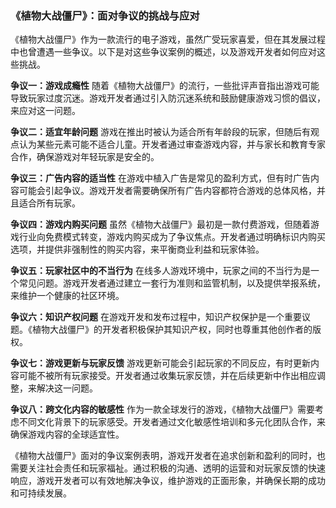 ### 《植物大战僵尸》：面对争议的挑战与应对

《植物大战僵尸》作为一款流行的电子游戏，虽然广受玩家喜爱，但在其发展过程中也曾遭遇一些争议。以下是对这些争议案例的概述，以及游戏开发者如何应对这些挑战。

**争议一：游戏成瘾性**
随着《植物大战僵尸》的流行，一些批评声音指出游戏可能导致玩家过度沉迷。游戏开发者通过引入防沉迷系统和鼓励健康游戏习惯的倡议，来应对这一问题。

**争议二：适宜年龄问题**
游戏在推出时被认为适合所有年龄段的玩家，但随后有观点认为某些元素可能不适合儿童。开发者通过审查游戏内容，并与家长和教育专家合作，确保游戏对年轻玩家是安全的。

**争议三：广告内容的适当性**
在游戏中植入广告是常见的盈利方式，但有时广告内容可能会引起争议。游戏开发者需要确保所有广告内容都符合游戏的总体风格，并且适合所有玩家。

**争议四：游戏内购买问题**
虽然《植物大战僵尸》最初是一款付费游戏，但随着游戏行业向免费模式转变，游戏内购买成为了争议焦点。开发者通过明确标识内购买选项，并提供非强制性的购买内容，来平衡商业利益和玩家体验。

**争议五：玩家社区中的不当行为**
在线多人游戏环境中，玩家之间的不当行为是一个常见问题。游戏开发者通过建立一套行为准则和监管机制，以及提供举报系统，来维护一个健康的社区环境。

**争议六：知识产权问题**
在游戏开发和发布过程中，知识产权保护是一个重要议题。《植物大战僵尸》的开发者积极保护其知识产权，同时也尊重其他创作者的版权。

**争议七：游戏更新与玩家反馈**
游戏更新可能会引起玩家的不同反应，有时更新内容可能不被所有玩家接受。开发者通过收集玩家反馈，并在后续更新中作出相应调整，来解决这一问题。

**争议八：跨文化内容的敏感性**
作为一款全球发行的游戏，《植物大战僵尸》需要考虑不同文化背景下的玩家感受。开发者通过文化敏感性培训和多元化团队合作，来确保游戏内容的全球适宜性。

《植物大战僵尸》面对的争议案例表明，游戏开发者在追求创新和盈利的同时，也需要关注社会责任和玩家福祉。通过积极的沟通、透明的运营和对玩家反馈的快速响应，游戏开发者可以有效地解决争议，维护游戏的正面形象，并确保长期的成功和可持续发展。